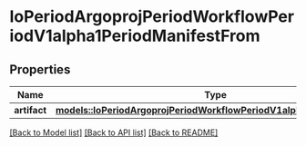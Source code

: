 # IoPeriodArgoprojPeriodWorkflowPeriodV1alpha1PeriodManifestFrom

## Properties

Name | Type | Description | Notes
------------ | ------------- | ------------- | -------------
**artifact** | [**models::IoPeriodArgoprojPeriodWorkflowPeriodV1alpha1PeriodArtifact**](io.argoproj.workflow.v1alpha1.Artifact.md) |  | 

[[Back to Model list]](../README.md#documentation-for-models) [[Back to API list]](../README.md#documentation-for-api-endpoints) [[Back to README]](../README.md)


